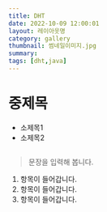 ```yaml
---
title: DHT
date: 2022-10-09 12:00:01
layout: 레이아웃명
category: gallery
thumbnail: 썸네일이미지.jpg
summary: 
tags: [dht,java]
---
```


# 중제목
* 소제목1
* 소제목2

```js

```

> 문장을 입력해 봅니다.

1. 항목이 들어갑니다.
2. 항목이 들어갑니다.
3. 항목이 들어갑니다.
